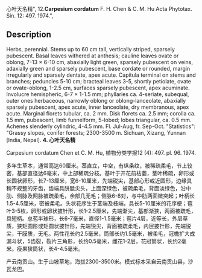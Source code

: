 心叶天名精",
12.**Carpesium cordatum** F. H. Chen & C. M. Hu Acta Phytotax. Sin. 12: 497. 1974.",

## Description
Herbs, perennial. Stems up to 60 cm tall, vertically striped, sparsely pubescent. Basal leaves withered at anthesis; cauline leaves ovate or oblong, 7-13 × 6-10 cm, abaxially light green, sparsely pubescent on veins, adaxially green and sparsely pubescent, base cordate or rounded, margin irregularly and sparsely dentate, apex acute. Capitula terminal on stems and branches; peduncles 5-10 cm; bracteal leaves 3-5, shortly petiolate, ovate or ovate-oblong, 1-2.5 cm, surfaces sparsely pubescent, apex acuminate. Involucre hemispheric, 6-7 × 1-1.5 mm; phyllaries ca. 4-seriate, subequal, outer ones herbaceous, narrowly oblong or oblong-lanceolate, abaxially sparsely pubescent, apex acute, inner lanceolate, dry membranous, apex acute. Marginal florets tubular, ca. 2 mm. Disk florets ca. 2.5 mm; corolla ca. 1.5 mm, pubescent, limb funnelform, 5-lobed; lobes triangular, ca. 0.5 mm. Achenes slenderly cylindric, 4-4.5 mm. Fl. Jul-Aug, fr. Sep-Oct.
  "Statistics": "Grassy slopes, conifer forests; 2300-3500 m. Sichuan, Xizang, Yunnan [India, Nepal].
**4. 心叶天名精**

Carpesium cordatum Chen et C. M. Hu, 植物分类学报12 (4): 497. pl. 96. 1974.

多年生草本，通常高达60厘米。茎直立，中空，有纵条纹，被稀疏柔毛，节上较密，基部直径达6毫米，中上部稀疏分枝。基叶于开花前枯萎，茎叶稀疏，卵形或长圆状卵形，长7-13厘米，宽6-10厘米，先端锐尖，基部心形或近圆形，边缘具稍不规整的牙齿，齿端具胼胝尖头，上面深绿色，被疏柔毛，背面淡绿色，沿中肋、侧脉及网脉被疏柔毛，余部几无毛；侧脉6-8对，与中肋两面微突起；叶柄长1.5-4.5厘米，密被柔毛。头状花序生于茎端及枝端，具长5-10厘米的花序梗；苞叶3-5枚，卵形或卵状披针形，长1-2.5厘米，先端渐尖，基部渐狭，两面被疏毛，具短柄。总苞半球形，长6-7毫米，直径1-1.5毫米；苞片4层，近等长，外层草质，狭矩圆形或矩圆状披针形，先端锐尖，背面被疏柔毛，内层披针形，先端锐尖，干膜质，无毛。两性花长约2.5毫米，筒部长约1.5毫米，被柔毛，冠檐扩大成漏斗状，5齿裂，裂片三角形，长约0.5毫米，雌花1-2层，花冠筒状，长约2毫米。瘦果狭筒状，长4-4.5毫米。

产云南贡山。生于山坡草地，海拔2300-3500米。模式标本采自云南贡山县，沙瓦龙巴。

